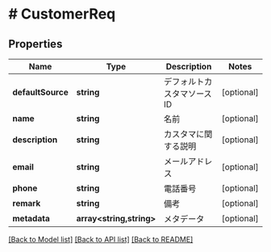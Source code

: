 # # CustomerReq

## Properties

Name | Type | Description | Notes
------------ | ------------- | ------------- | -------------
**defaultSource** | **string** | デフォルトカスタマソースID | [optional]
**name** | **string** | 名前 | [optional]
**description** | **string** | カスタマに関する説明 | [optional]
**email** | **string** | メールアドレス | [optional]
**phone** | **string** | 電話番号 | [optional]
**remark** | **string** | 備考 | [optional]
**metadata** | **array<string,string>** | メタデータ | [optional]

[[Back to Model list]](../../README.md#models) [[Back to API list]](../../README.md#endpoints) [[Back to README]](../../README.md)
